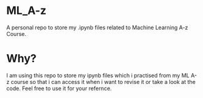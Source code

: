 # ML_A-z
A personal repo to store my .ipynb files related to Machine Learning A-z Course.


# Why?
I am using this repo to store my ipynb files which i practised from my ML A-z course so that i can access it when i want to revise it or take a look at the code. Feel free to use it for your refernce.
